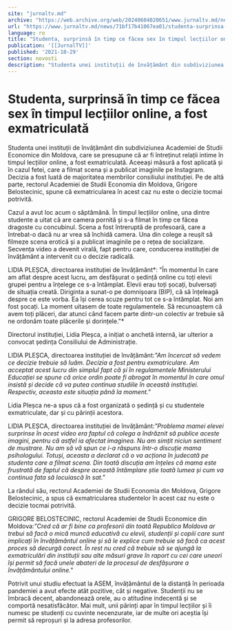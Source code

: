 ```yaml
---
site: "jurnaltv.md"
archive: "https://web.archive.org/web/20240604020651/www.jurnaltv.md/news/71bf17b41067ea01/studenta-surprinsa-in-timp-ce-facea-sex-in-timpul-lectiilor-online-a-fost-exmatriculata.html?utm_source=RSS&utm_medium=RSS&utm_campaign=RSS"
url: "https://www.jurnaltv.md/news/71bf17b41067ea01/studenta-surprinsa-in-timp-ce-facea-sex-in-timpul-lectiilor-online-a-fost-exmatriculata.html"
language: ro
title: "Studenta, surprinsă în timp ce făcea sex în timpul lecțiilor online, a fost exmatriculată"
publication: '[[JurnalTV]]'
published: '2021-10-29'
section: novosti
description: "Studenta unei instituții de învățământ din subdiviziunea Academiei de Studii Economice din Moldova, care se presupune că ar fi întreținut relații intime în timpul lecțiilor online, a fost exmatriculată. Aceeași măsură a fost aplicată și în cazul fetei, care a filmat scena și a publicat imaginile pe Instagram. Decizia a fost luată de majoritatea membrilor consiliului instituției. Pe de altă parte, rectorul Academiei de Studii Economia din Moldova, Grigore Belostecinic, spune că exmatricularea în acest caz nu este o decizie tocmai potrivită."
---
```


# Studenta, surprinsă în timp ce făcea sex în timpul lecțiilor online, a fost exmatriculată

Studenta unei instituții de învățământ din subdiviziunea Academiei de Studii Economice din Moldova, care se presupune că ar fi întreținut relații intime în timpul lecțiilor online, a fost exmatriculată. Aceeași măsură a fost aplicată și în cazul fetei, care a filmat scena și a publicat imaginile pe Instagram. Decizia a fost luată de majoritatea membrilor consiliului instituției. Pe de altă parte, rectorul Academiei de Studii Economia din Moldova, Grigore Belostecinic, spune că exmatricularea în acest caz nu este o decizie tocmai potrivită.

Cazul a avut loc acum o săptămână. În timpul lecțiilor online, una dintre studente a uitat că are camera pornită și s-a filmat în timp ce făcea dragoste cu concubinul. Scena a fost întreruptă de profesoară, care a întrebat-o dacă nu ar vrea să închidă camera. Una din colege a reușit să filmeze scena erotică și a publicat imaginile pe o rețea de socializare. Secvența video a devenit virală, fapt pentru care, conducerea instituției de învățământ a intervenit cu o decizie radicală.

LIDIA PLEȘCA, directoarea instituției de învățământ*: "În momentul în care am aflat despre acest lucru, am desfășurat o ședință online cu toți elevii grupei pentru a înțelege ce s-a întâmplat. Elevii erau toți șocați, bulversați de situația creată. Diriginta a sunat-o pe domnișoara (BIP), că să înțeleagă despre ce este vorba. Ea își cerea scuze pentru tot ce s-a întâmplat. Noi am fost șocați. La moment uitasem de toate regulamentele. Să recunoaștem că avem toți plăceri, dar atunci când facem parte dintr-un colectiv ar trebuie să ne ordonăm toate plăcerile și dorințele."*

Directorul instituției, Lidia Pleșca, a inițiat o anchetă internă, iar ulterior a convocat ședința Consiliului de Administrație.

LIDIA PLEȘCA, directoarea instituției de învățământ:*"Am încercat să vedem ce decizie trebuie să luăm. Decizia a fost pentru exmatriculare. Am acceptat acest lucru din simplul fapt că și în regulamentele Ministerului Educației se spune că orice ordin poate fi abrogat în momentul în care omul insistă și decide că va putea continua studiile în această instituției. Respectiv, aceasta este situația până la moment."*

Lidia Pleșca ne-a spus că a fost organizată o ședință și cu studentele exmatriculate, dar și cu părinții acestora.

LIDIA PLEȘCA, directoarea instituției de învățământ:*"Problema mamei elevei surprinse în acest video era faptul că colega a îndrăznit să publice aceste imagini, pentru că astfel ia afectat imaginea. Nu am simțit niciun sentiment de mustrare. Nu am să vă spun ce i-a răspuns într-o discuție mama psihologului. Totuși, aceasta a declarat că o va acționa în judecată pe studenta care a filmat scena. Din toată discuția am înțeles că mama este frustrată de faptul că despre această întâmplare știe toată lumea și cum va continua fata să locuiască în sat."*

La rândul său, rectorul Academiei de Studii Economia din Moldova, Grigore Belostecinic, a spus că exmatricularea studentelor în acest caz nu este o decizie tocmai potrivită.

GRIGORE BELOSTECINIC, rectorul Academiei de Studii Economice din Moldova:*"Cred că ar fi bine ca profesorii din toată Republica Moldova ar trebui să facă o mică muncă educativă cu elevii, studenții și copiii care sunt implicați în învățământul online și să le explice cum trebuie să facă ca acest proces să decurgă corect. În rest nu cred că trebuie să se ajungă la exmatriculări din instituții sau alte măsuri grave în raport cu cei care uneori își permit să facă unele abateri de la procesul de desfășurare a învățământului online."*

Potrivit unui studiu efectuat la ASEM, învățământul de la distanță în perioada pandemiei a avut efecte atât pozitive, cât și negative. Studenții nu se îmbracă decent, abandonează orele, au o atitudine indecentă și se comportă nesatisfăcător. Mai mult, unii părinți apar în timpul lecțiilor și îi numesc pe studenți cu cuvinte necenzurate, iar de multe ori aceștia își permit să reproșuri și la adresa profesorilor.